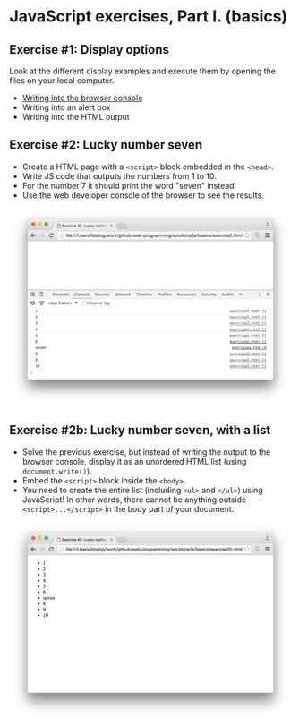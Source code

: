 # JavaScript exercises, Part I. (basics)

## Exercise #1: Display options

Look at the different display examples and execute them by opening the files on your local computer.

  - [Writing into the browser console](/examples/js/basics/display_console.html)
  - Writing into an alert box
  - Writing into the HTML output


## Exercise #2: Lucky number seven

  - Create a HTML page with a `<script>` block embedded in the `<head>`.
  - Write JS code that outputs the numbers from 1 to 10.
  - For the number 7 it should print the word "seven" instead.
  - Use the web developer console of the browser to see the results.
  
![Exercise2](images/exercise2.png)

  
## Exercise #2b: Lucky number seven, with a list

  - Solve the previous exercise, but instead of writing the output to the browser console, display it as an unordered HTML list (using `document.write()`).
  - Embed the `<script>` block inside the `<body>`.
  - You need to create the entire list (including `<ul>` and `</ul>`) using JavaScript! In other words, there cannot be anything outside `<script>...</script>` in the body part of your document.

![Exercise2](images/exercise2b.png)


  